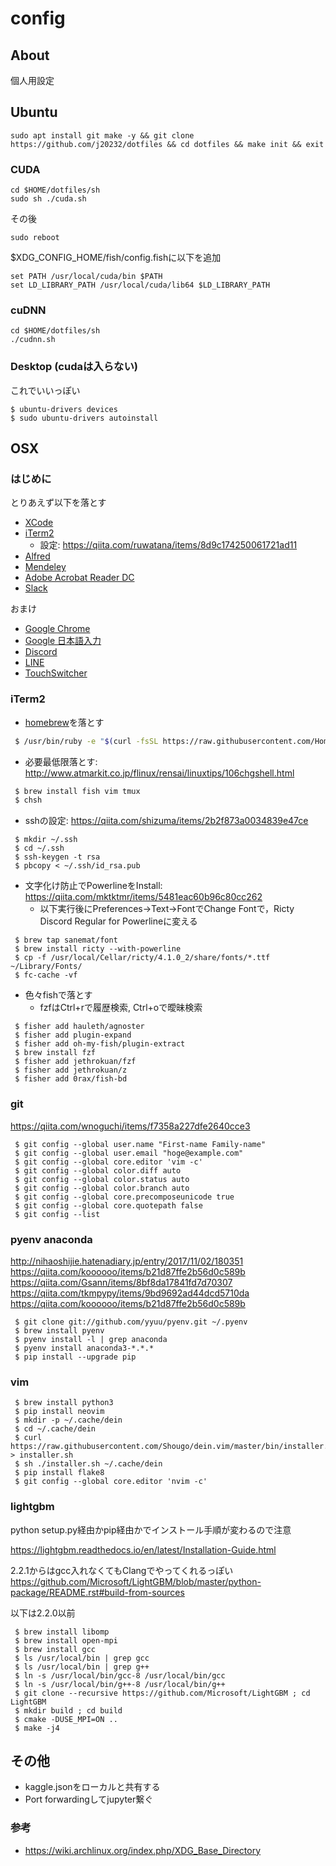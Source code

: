 # config
## About
個人用設定

## Ubuntu

```
sudo apt install git make -y && git clone https://github.com/j20232/dotfiles && cd dotfiles && make init && exit
```
### CUDA

```
cd $HOME/dotfiles/sh
sudo sh ./cuda.sh
```
その後
```
sudo reboot
```
$XDG_CONFIG_HOME/fish/config.fishに以下を追加
```
set PATH /usr/local/cuda/bin $PATH
set LD_LIBRARY_PATH /usr/local/cuda/lib64 $LD_LIBRARY_PATH
```
### cuDNN

```
cd $HOME/dotfiles/sh
./cudnn.sh
```

### Desktop (cudaは入らない)

これでいいっぽい

```
$ ubuntu-drivers devices
$ sudo ubuntu-drivers autoinstall
```

## OSX

### はじめに
とりあえず以下を落とす
- [XCode](https://developer.apple.com/jp/xcode/)
- [iTerm2](https://www.iterm2.com)
  - 設定: https://qiita.com/ruwatana/items/8d9c174250061721ad11
- [Alfred](https://www.alfredapp.com/)
- [Mendeley](https://www.mendeley.com/download-desktop/)
- [Adobe Acrobat Reader DC](https://get.adobe.com/jp/reader/)
- [Slack](https://slack.com/intl/ja-jp/downloads/osx)

おまけ
- [Google Chrome](https://www.google.com/intl/ja_ALL/chrome/)
- [Google 日本語入力](https://www.google.co.jp/ime/)
- [Discord](https://discordapp.com/)
- [LINE](https://itunes.apple.com/jp/app/line/id443904275?mt=8)
- [TouchSwitcher](https://hazeover.com/touchswitcher.html)

### iTerm2
- [homebrew](https://brew.sh/index_ja)を落とす
```bash
 $ /usr/bin/ruby -e "$(curl -fsSL https://raw.githubusercontent.com/Homebrew/install/master/install)"
```

- 必要最低限落とす: http://www.atmarkit.co.jp/flinux/rensai/linuxtips/106chgshell.html
```bash
 $ brew install fish vim tmux
 $ chsh
```

- sshの設定: https://qiita.com/shizuma/items/2b2f873a0034839e47ce
```fish
 $ mkdir ~/.ssh
 $ cd ~/.ssh
 $ ssh-keygen -t rsa
 $ pbcopy < ~/.ssh/id_rsa.pub
```

- 文字化け防止でPowerlineをInstall: https://qiita.com/mktktmr/items/5481eac60b96c80cc262
  - 以下実行後にPreferences->Text->FontでChange Fontで，Ricty Discord Regular for Powerlineに変える
```fish
 $ brew tap sanemat/font
 $ brew install ricty --with-powerline
 $ cp -f /usr/local/Cellar/ricty/4.1.0_2/share/fonts/*.ttf ~/Library/Fonts/
 $ fc-cache -vf
```

- 色々fishで落とす
  - fzfはCtrl+rで履歴検索, Ctrl+oで曖昧検索
```fish
 $ fisher add hauleth/agnoster
 $ fisher add plugin-expand
 $ fisher add oh-my-fish/plugin-extract
 $ brew install fzf
 $ fisher add jethrokuan/fzf
 $ fisher add jethrokuan/z
 $ fisher add 0rax/fish-bd
```

### git
https://qiita.com/wnoguchi/items/f7358a227dfe2640cce3
```fish
 $ git config --global user.name "First-name Family-name"
 $ git config --global user.email "hoge@example.com"
 $ git config --global core.editor 'vim -c'
 $ git config --global color.diff auto
 $ git config --global color.status auto
 $ git config --global color.branch auto
 $ git config --global core.precomposeunicode true
 $ git config --global core.quotepath false
 $ git config --list
```

### pyenv anaconda
http://nihaoshijie.hatenadiary.jp/entry/2017/11/02/180351  
https://qiita.com/koooooo/items/b21d87ffe2b56d0c589b  
https://qiita.com/Gsann/items/8bf8da17841fd7d70307  
https://qiita.com/tkmpypy/items/9bd9692ad44dcd5710da  
https://qiita.com/koooooo/items/b21d87ffe2b56d0c589b  

```fish
 $ git clone git://github.com/yyuu/pyenv.git ~/.pyenv
 $ brew install pyenv
 $ pyenv install -l | grep anaconda
 $ pyenv install anaconda3-*.*.*
 $ pip install --upgrade pip
```

### vim

```fish
 $ brew install python3
 $ pip install neovim
 $ mkdir -p ~/.cache/dein
 $ cd ~/.cache/dein
 $ curl https://raw.githubusercontent.com/Shougo/dein.vim/master/bin/installer.sh > installer.sh
 $ sh ./installer.sh ~/.cache/dein
 $ pip install flake8
 $ git config --global core.editor 'nvim -c'
```

### lightgbm
python setup.py経由かpip経由かでインストール手順が変わるので注意

https://lightgbm.readthedocs.io/en/latest/Installation-Guide.html

2.2.1からはgcc入れなくてもClangでやってくれるっぽい
https://github.com/Microsoft/LightGBM/blob/master/python-package/README.rst#build-from-sources

以下は2.2.0以前
```fish
 $ brew install libomp
 $ brew install open-mpi
 $ brew install gcc
 $ ls /usr/local/bin | grep gcc
 $ ls /usr/local/bin | grep g++
 $ ln -s /usr/local/bin/gcc-8 /usr/local/bin/gcc
 $ ln -s /usr/local/bin/g++-8 /usr/local/bin/g++
 $ git clone --recursive https://github.com/Microsoft/LightGBM ; cd LightGBM
 $ mkdir build ; cd build
 $ cmake -DUSE_MPI=ON ..
 $ make -j4
```

## その他

- kaggle.jsonをローカルと共有する
- Port forwardingしてjupyter繋ぐ


### 参考
- https://wiki.archlinux.org/index.php/XDG_Base_Directory
